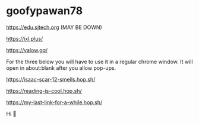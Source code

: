 # goofypawan78
https://edu.sjtech.org (MAY BE DOWN)

https://ixl.plus/

https://valow.gq/


For the three below you will have to use it in a regular chrome window. It will open in about:blank after you allow pop-ups.

https://isaac-scar-12-smells.hop.sh/

https://reading-is-cool.hop.sh/

https://my-last-link-for-a-while.hop.sh/

Hi 🤯
